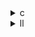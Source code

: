 <details><summary>c</summary>

以下は、`bicg` カーネルの LLVM IR（`.ll`）レベルで見た、オリジナル実装（base.ll）と３つの最適化版（opt1.ll～opt3.ll）の主な違いを定性的にまとめた表です。各項目は、対応する C ソースの実装パターンから IR に反映される典型的な差異を示しています。

| 比較項目                  | base.ll                        | opt1.ll                                     | opt2.ll                             | opt3.ll      |
| --------------------- | ------------------------------ | ------------------------------------------- | ----------------------------------- | ------------ |
| **内側ループ増分**           | `j = j + 1`                    | `j = j + 4`                                 | `j = j + 4`                         | `j = j + 4`  |
| **アンローリング実装**         | 単一の `fmul`＋`fadd`＋`store`      | 4 回分の `fmul`＋`fadd` が直列に並ぶ                  | 同上                                  | 同上           |
| **残余処理の境界チェック**       | なし                             | なし                                          | 各アンローリングステップに `icmp`＋`br` ガード（4 つ）  | 同上（4 つのガード）  |
| **累積変数（レジスタ）**        | 毎反復ごとに `s[j]`／`q[i]` をメモリアクセス  | `q_acc` レジスタに一時保持し、反復終了後にまとめて `q[i]` に書き戻し  | 同上                                  | 同上           |
| **`r[i]` のロード位置**     | 内側ループ内で毎回ロード                   | 外側ループヘッダで一度だけロードし、レジスタ `r_i` へ              | 同上                                  | 同上           |
| **メモリ書き戻し（`store`）**  | 内側で `s[j]`＋`q[i]` の 2 回        | 内側で `s[j]` のみ、外側で `q[i]` のみ（計 2 回）          | 同上                                  | 同上           |
| **ロード命令（`load`）**     | `A[i][j]`,`r[i]`,`p[j]` を毎回ロード | `r[i]` は外側、`A`,`p` は内側でロード                  | 同上                                  | 同上           |
| **`phi` ノード数**        | 3 つ（s-init, q-init, 二重ループ）     | 3 つ（s-init, q-init, 二重ループ）                  | 3 つ                                 | 3 つ          |
| **`llvm.loop` メタデータ** | デフォルトの `!llvm.loop`            | 同上                                          | 同上                                  | 同上           |

---

### 解説

1. **ループのインクリメントとアンローリング**
   base.ll では `j` を 1 増加させる単純ループですが、opt1～opt3.ll ではすべて手動アンローリングに合わせて `j += 4` に変更されています。これに伴い、IR の φノードも増分を 4 にするよう書き換わります 。

2. **乗算・加算命令の並列化**
   opt1.ll 以降は、内側ループ本体に 4 セット分の `fmul`＋`fadd` 命令が直列に並びます。これにより、ループ制御のオーバーヘッドを削減しつつ、一度に複数要素をまとめて処理できるようになります 。

3. **残余要素のガード**

   * **opt1.ll** は「サイズは 4 の倍数前提」として境界チェックを省略しています。
   * **opt2.ll / opt3.ll** では、各アンローリングステップごとに `icmp ult`＋`br` 命令で「j + k < M」をチェックし、残余要素を安全に処理する分岐が IR に挿入されます turn11file1。

4. **累積変数とメモリ書き戻し**
   opt1.ll 以降は、`q_acc` としてレジスタ上に累積した後、外側ループ終了時にまとめて `store` するよう IR が変化します。これにより、内側ループでの `store q[i]` が消え、ストア命令が 1 回に減少します 。

5. **ロード命令のホイスティング**
   opt1.ll 以降は、`r[i]` のロードが内外ループのヘッダに移動し、内側ループではレジスタ `r_i` を用います。IR レベルでも、`load r[i]` が１回だけ存在し、ループ本体ではレジスタ参照になるため、ロード命令回数が削減されます 。

---

このように、手動アンローリング、累積レジスタ利用、残余ガードの有無が IR の命令構造にそのまま反映されており、特に `load`／`store` の回数や `icmp`＋`br` の有無といった点で性能への影響が大きく現れます。

</details>

<details><summary>ll</summary>


</details>
